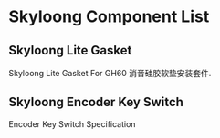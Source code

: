 # Skyloong Component List

## Skyloong Lite Gasket 
Skyloong Lite Gasket For GH60 消音硅胶软垫安装套件.

## Skyloong Encoder Key Switch
Encoder Key Switch Specification
